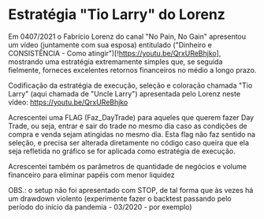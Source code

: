 # Estratégia "Tio Larry" do Lorenz

Em 0407/2021 o Fabrício Lorenz do canal "No Pain, No Gain" apresentou um vídeo (juntamente com sua esposa) entitulado ("Dinheiro e CONSISTÊNCIA - Como atingir")[!https://youtu.be/QrxUReBhjko], mostrando uma estratégia extremamente simples que, se seguida fielmente, forneces excelentes retornos financeiros no médio a longo prazo.

Codificação da estratégia de execução, seleção e coloração
chamada "Tio Larry" (aqui chamada de "Uncle Larry") apresentada
pelo Lorenz neste vídeo: https://youtu.be/QrxUReBhjko
 
Acrescentei uma FLAG (Faz_DayTrade) para aqueles que querem
fazer Day Trade, ou seja, entrar e sair do trade no mesmo dia
caso as condições de compra e venda sejam atingidas no mesmo
dia. Esta flag não faz sentido na seleção, e precisa ser alterada
diretamente no código caso queira que ela seja refletida no gráfico
se for aplicada como estratégia de execução.

Acrescentei também os parâmetros de quantidade de negócios
e volume financeiro para eliminar papéis com menor liquidez

OBS.: o setup não foi apresentado com STOP, de tal forma que
às vezes há um drawdown violento (experimente fazer o backtest
passando pelo período do início da pandemia - 03/2020 - por exemplo)
